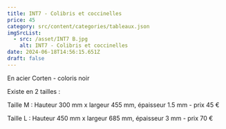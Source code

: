 ```yaml
---
title: INT7 - Colibris et coccinelles
price: 45
category: src/content/categories/tableaux.json
imgSrcList:
  - src: /asset/INT7 B.jpg
    alt: INT7 - Colibris et coccinelles
date: 2024-06-18T14:56:15.651Z
draft: false
---
```


En acier Corten - coloris noir

Existe en 2 tailles :

Taille M : Hauteur 300 mm x largeur 455 mm, épaisseur 1.5 mm - prix 45 €

Taille L : Hauteur 450 mm x largeur 685 mm, épaisseur 3 mm - prix 70 €
